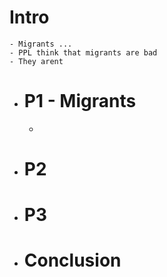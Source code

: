 # Intro
	- Migrants ...
	- PPL think that migrants are bad
	- They arent
- # P1 - Migrants
	-
- # P2
- # P3
- # Conclusion